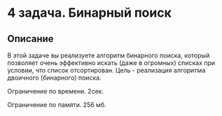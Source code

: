 # 4 задача. Бинарный поиск
## Описание
В этой задаче вы реализуете алгоритм бинарного поиска, который позволяет очень эффективно искать (даже в огромных) списках при условии, что список отсортирован. Цель - реализация алгоритма двоичного (бинарного) поиска.

Ограничение по времени. 2сек.

Ограничение по памяти. 256 мб.